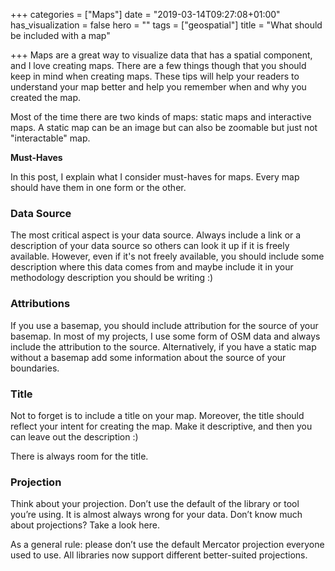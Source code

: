 +++
categories = ["Maps"]
date = "2019-03-14T09:27:08+01:00"
has_visualization = false
hero = ""
tags = ["geospatial"]
title = "What should be included with a map"

+++
Maps are a great way to visualize data that has a spatial component, and I love creating maps. There are a few things though that you should keep in mind when creating maps. These tips will help your readers to understand your map better and help you remember when and why you created the map.

Most of the time there are two kinds of maps: static maps and interactive maps. A static map can be an image but can also be zoomable but just not "interactable" map.

**Must-Haves**

In this post, I explain what I consider must-haves for maps. Every map should have them in one form or the other.

### Data Source

The most critical aspect is your data source. Always include a link or a description of your data source so others can look it up if it is freely available. However, even if it's not freely available, you should include some description where this data comes from and maybe include it in your methodology description you should be writing :)

### Attributions

If you use a basemap, you should include attribution for the source of your basemap. In most of my projects, I use some form of OSM data and always include the attribution to the source. Alternatively, if you have a static map without a basemap add some information about the source of your boundaries.

### Title

Not to forget is to include a title on your map. Moreover, the title should reflect your intent for creating the map. Make it descriptive, and then you can leave out the description :)

There is always room for the title.

### Projection

Think about your projection. Don’t use the default of the library or tool you’re using. It is almost always wrong for your data. Don’t know much about projections? Take a look here.

As a general rule: please don’t use the default Mercator projection everyone used to use. All libraries now support different better-suited projections.